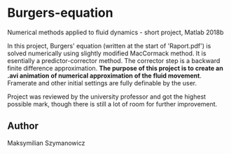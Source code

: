 # Burgers-equation
Numerical methods applied to fluid dynamics - short project, Matlab 2018b

In this project, Burgers' equation (written at the start of 'Raport.pdf') is solved numerically using slightly modified MacCormack method. It is esentially a predictor-corrector method. The corrector step is a backward finite difference approximation. **The purpose of this project is to create an .avi animation of numerical approximation of the fluid movement**. Framerate and other initial settings are fully definable by the user.

Project was reviewed by the university professor and got the highest possible mark, though there is still a lot of room for further improvement.

## Author
Maksymilian Szymanowicz
